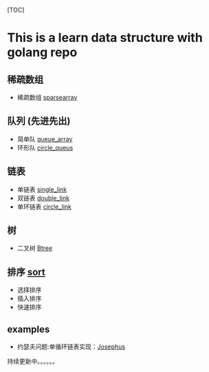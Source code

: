 [TOC]


# This is a learn data structure with golang repo
## 稀疏数组 
- 稀疏数组 [sparsearray](https://github.com/miiniper/data_structure/blob/master/sparsearray.go)
## 队列 (先进先出)
-  简单队 [queue_array](https://github.com/miiniper/data_structure/blob/master/queuearray.go)
-  环形队 [circle_queus](https://github.com/miiniper/data_structure/blob/master/circle_queue.go)
## 链表
-  单链表 [single_link](https://github.com/miiniper/data_structure/blob/master/single_link.go)
-  双链表 [double_link](https://github.com/miiniper/data_structure/blob/master/double_link.go)
-  单环链表 [circle_link](https://github.com/miiniper/data_structure/blob/master/circle_link.go)
## 树
- 二叉树 [Btree](https://github.com/miiniper/data_structure/blob/master/tree/btree.go)

## 排序 [sort](https://github.com/miiniper/data_structure/blob/master/sort.go)
- 选择排序
- 插入排序
- 快速排序 


## examples
-  约瑟夫问题:单循环链表实现：[Josephus](https://github.com/miiniper/data_structure/blob/master/examples/josephus.go)






持续更新中。。。。。。



